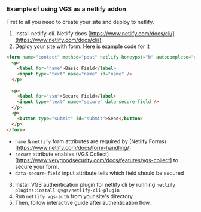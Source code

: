 ### Example of using VGS as a netlify addon

First to all you need to create your site and deploy to netlify.

1. Install netlify-cli. Netlify docs [https://www.netlify.com/docs/cli/](https://www.netlify.com/docs/cli/)
2. Deploy your site with form. Here is example code for it
```html
<form name="contact" method="post" netlify-honeypot="b" autocomplete="off" netlify secure>
  <p>
    <label for="name">Basic Field</label>
    <input type="text" name="name" id="name" />
  </p>
    
  <p>
    <label for="ssn">Secure Field</label>
    <input type="text" name="secure" data-secure-field />
  </p>
  <p>
    <button type="submit" id="submit">Send</button>
  </p>
</form>
```
- `name` & `netlify` form attributes are required by (Netlify Forms)[https://www.netlify.com/docs/form-handling/]
- `secure` attribute enables (VGS Collect)[https://www.verygoodsecurity.com/docs/features/vgs-collect] to secure your form.
- `data-secure-field` input attribute tells which field should be secured


3. Install VGS authentication plugin for netlify cli by running `netlify plugins:install @vgs/netlify-cli-plugin`
4. Run `netlify vgs-auth` from your site's directory.
5. Then, follow interactive guide after authentication flow.
